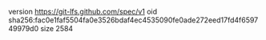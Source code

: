 version https://git-lfs.github.com/spec/v1
oid sha256:fac0e1faf5504fa0e3526bdaf4ec4535090fe0ade272eed17fd4f659749979d0
size 2584

